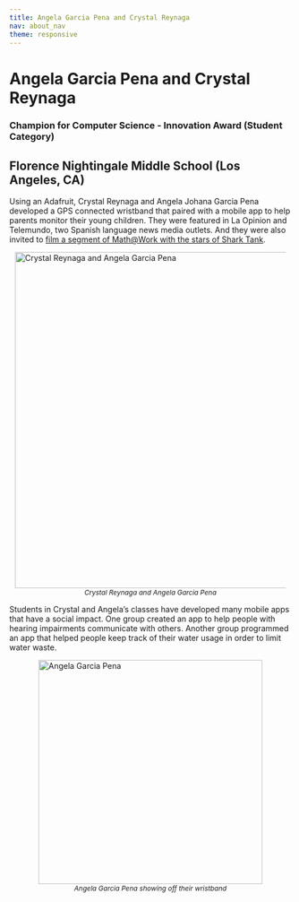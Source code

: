```yaml
---
title: Angela Garcia Pena and Crystal Reynaga
nav: about_nav
theme: responsive
---
```


<a id="top"></a>

# Angela Garcia Pena and Crystal Reynaga

### Champion for Computer Science - Innovation Award (Student Category)

## Florence Nightingale Middle School (Los Angeles, CA)

Using an Adafruit, Crystal Reynaga and Angela Johana Garcia Pena developed a GPS connected wristband that paired with a mobile app to help parents monitor their young children. They were featured in La Opinion and Telemundo, two Spanish language news media outlets. And they were also invited to [film a segment of Math@Work with the stars of Shark Tank](https://youtu.be/tAfcZ3ArEs8?t=2m13s).

<figure style="margin:10px">
  <img src="/images/awards/reynaga_garcia.png" style="display:block;margin:0 auto" width=600 alt="Crystal Reynaga and Angela Garcia Pena" />
  <figcaption style="text-align:center;font-style:italic;font-size:12px">
    Crystal Reynaga and Angela Garcia Pena
  </figcaption>
</figure>

Students in Crystal and Angela’s classes have developed many mobile apps that have a social impact. One group created an app to help people with hearing impairments communicate with others. Another group programmed an app that helped people keep track of their water usage in order to limit water waste.

<figure style="margin:10px">
  <img src="/images/awards/garcia_pena.jpg" style="display:block;margin:0 auto" width=400 alt="Angela Garcia Pena" />
  <figcaption style="text-align:center;font-style:italic;font-size:12px">Angela Garcia Pena showing off their wristband</figcaption>
</figure>